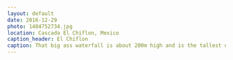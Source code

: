 ```yaml
---
layout: default
date: 2016-12-29
photo: 1484752734.jpg
location: Cascada El Chiflon, Mexico
caption_header: El Chiflon
caption: That big ass waterfall is about 200m high and is the tallest one in Mexico. Very nice but way too many tourists around.
---
```

